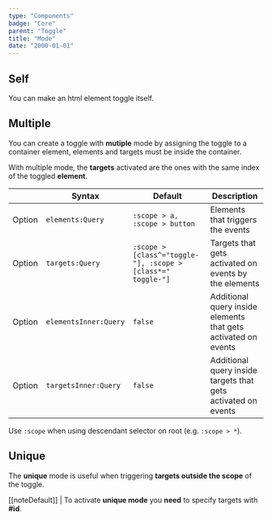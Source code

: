 ```yaml
---
type: "Components"
badge: "Core"
parent: "Toggle"
title: "Mode"
date: "2000-01-01"
---
```


## Self

You can make an html element toggle itself.

<demo>
  <demovanilla src="vanilla/components/toggle/mode-self">
  </demovanilla>
</demo>

## Multiple

You can create a toggle with **mutiple** mode by assigning the toggle to a container element, elements and targets must be inside the container.

With multiple mode, the **targets** activated are the ones with the same index of the toggled **element**.

<div class="table-scroll">

|                         | Syntax                                    | Default                       | Description                   |
| ----------------------- | ----------------------------------------- | ----------------------------- | ----------------------------- |
| Option                  | `elements:Query`                          | `:scope > a, :scope > button`        | Elements that triggers the events            |
| Option                  | `targets:Query`                           | `:scope > [class^="toggle-"], :scope > [class*=" toggle-"]`      | Targets that gets activated on events by the elements           |
| Option                  | `elementsInner:Query`                          | `false`        | Additional query inside elements that gets activated on events            |
| Option                  | `targetsInner:Query`                          | `false`        | Additional query inside targets that gets activated on events            |
</div>

Use `:scope` when using descendant selector on root (e.g. `:scope > *`).

<demo>
  <demovanilla src="vanilla/components/toggle/mode-default">
  </demovanilla>
  <demovanilla src="vanilla/components/toggle/mode-custom">
  </demovanilla>
</demo>

## Unique

The **unique** mode is useful when triggering **targets outside the scope** of the toggle.

[[noteDefault]]
| To activate **unique mode** you **need** to specify targets with **#id**.

<demo>
  <demovanilla src="vanilla/components/toggle/mode-single">
  </demovanilla>
  <demovanilla src="vanilla/components/toggle/mode-same">
  </demovanilla>
</demo>
